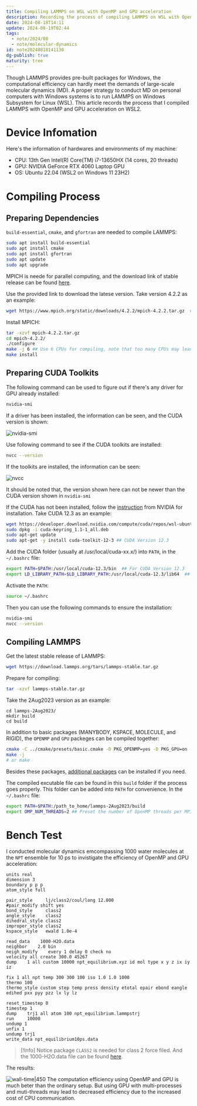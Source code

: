 ```yaml
---
title: Compiling LAMMPS on WSL with OpenMP and GPU acceleration
description: Recording the process of compiling LAMMPS on WSL with OpenMP and GPU acceleration
date: 2024-08-18T14:11
update: 2024-08-19T02:44
tags:
  - note/2024/08
  - note/molecular-dynamics
id: note20240818141130
dg-publish: true
maturity: tree
---
```

Though LAMMPS provides pre-built packages for Windows, the computational efficiency can hardly meet the demands of large-scale molecular dynamics (MD). A proper strategy to conduct MD on personal computers with Windows systems is to run LAMMPS on Windows Subsystem for Linux (WSL). This article records the process that I compiled LAMMPS with OpenMP and GPU acceleration on WSL2.

# Device Infomation
Here's the information of hardwares and environments of my machine:

- CPU: 13th Gen Intel(R) Core(TM) i7-13650HX (14 cores, 20 threads)
- GPU: NVIDIA GeForce RTX 4060 Laptop GPU
- OS: Ubuntu 22.04 (WSL2 on Windows 11 23H2)

# Compiling Process
## Preparing Dependencies
`build-essential`, `cmake`, and `gfortran` are needed to compile LAMMPS:

```bash
sudo apt install build-essential
sudo apt install cmake
sudo apt install gfortran
sudo apt update
sudo apt upgrade
```

MPICH is neede for parallel computing, and the download link of stable release can be found [here](https://www.mpich.org/downloads/).

Use the provided link to download the latese version. Take version 4.2.2 as an example:

```bash
wget https://www.mpich.org/static/downloads/4.2.2/mpich-4.2.2.tar.gz  ## Version 4.2.2 for example
```

Install MPICH:

```bash
tar -xzvf mpich-4.2.2.tar.gz
cd mpich-4.2.2/
./configure
make -j 6 ## Use 6 CPUs for compiling, note that too many CPUs may lead to errors
make install
```

## Preparing CUDA Toolkits
The following command can be used to figure out if there's any driver for GPU already installed:

```bash
nvidia-smi
```

If a driver has been installed, the information can be seen, and the CUDA version is shown:

![nvidia-smi](https://cdn.freezing.cool/images/202408181643826.png)

Use following command to see if the CUDA toolkits are installed:

```bash
nvcc --version
```

If the toolkits are installed, the information can be seen:

![nvcc](https://cdn.freezing.cool/images/202408181648825.png)

It should be noted that, the version shown here can not be newer than the CUDA version shown in `nvidia-smi`

If the CUDA has not been installed, follow the [instruction](https://developer.nvidia.com/cuda-downloads?target_os=Linux&target_arch=x86_64&Distribution=WSL-Ubuntu&target_version=2.0&target_type=deb_network) from NVIDIA for installation. Take CUDA 12.3 as an example:

```bash
wget https://developer.download.nvidia.com/compute/cuda/repos/wsl-ubuntu/x86_64/cuda-keyring_1.1-1_all.deb
sudo dpkg -i cuda-keyring_1.1-1_all.deb
sudo apt-get update
sudo apt-get -y install cuda-toolkit-12-3 ## CUDA Version 12.3
```

Add the CUDA folder (usually at /usr/local/cuda-xx.x/) into `PATH`, in the `~/.bashrc` file:

```bash
export PATH=$PATH:/usr/local/cuda-12.3/bin  ## For CUDA Version 12.3
export LD_LIBRARY_PATH=$LD_LIBRARY_PATH:/usr/local/cuda-12.3/lib64  ## For CUDA Version 12.3
```

Activate the `PATH`:

```bash
source ~/.bashrc
```

Then you can use the following commands to ensure the installation:

```bash
nvidia-smi
nvcc --version
```

## Compiling LAMMPS
Get the latest stable release of LAMMPS:

```bash
wget https://download.lammps.org/tars/lammps-stable.tar.gz
```

Prepare for compiling:

```bash
tar -xzvf lammps-stable.tar.gz
```

Take the 2Aug2023 version as an example:

```
cd lammps-2Aug2023/
mkdir build
cd build
```

In addition to basic packages (MANYBODY, KSPACE, MOLECULE, and RIGID), the `OPENMP` and `GPU` packeges can be compiled together:

```bash
cmake -C ../cmake/presets/basic.cmake -D PKG_OPENMP=yes -D PKG_GPU=on -D GPU_API=cuda -D GPU_ARCH=sm_89 ../cmake  ## code sm_89 for RTX 4060, the coresponding code should be used acoording to the GPU architecture
make -j
# or make
```

Besides these packages, [additional packages](https://docs.lammps.org/Packages_list.html) can be installed if you need.

The compiled excutable file can be found in this `build` folder if the process goes properly. This folder can be added into `PATH` for convenience. In the `~/.bashrc` file:

```bash
export PATH=$PATH:/path_to_home/lammps-2Aug2023/build
export OMP_NUM_THREADS=2 ## Preset the number of OpenMP threads per MPI task
```

# Bench Test
I conducted molecular dynamics emcompassing 1000 water molecules at the `NPT` ensemble for 10 ps to invistigate the efficiency of OpenMP and GPU acceleration:

```
units real
dimension 3
boundary p p p
atom_style full

pair_style     lj/class2/coul/long 12.000
#pair_modify shift yes
bond_style     class2
angle_style    class2
dihedral_style class2
improper_style class2
kspace_style   ewald 1.0e-4

read_data    1000-H2O.data
neighbor    2.0 bin
neigh_modify    every 1 delay 0 check no
velocity all create 300.0 45267
dump    1 all custom 10000 npt_equilibrium.xyz id mol type x y z ix iy iz

fix 1 all npt temp 300 300 100 iso 1.0 1.0 1000              
thermo 100
thermo_style custom step temp press density etotal epair ebond eangle edihed pxx pyy pzz lx ly lz

reset_timestep 0
timestep 1 
dump    trj1 all atom 100 npt_equilibrium.lammpstrj
run     10000
undump 1
unfix 1
undump trj1
write_data npt_equilibrium10ps.data
```

> [!Info] Notice
> package `CLASS2` is needed for class 2 force filed. And the 1000-H2O.data file can be found [here](https://cdn.freezing.cool/files/1000-H2O.data).

The results:

![wall-time|450](https://cdn.freezing.cool/images/202408181902403.jpg)
The computation efficiency using OpenMP and GPU is much beter than the ordinary setup. But using GPU with multi-processes and muti-threads may lead to decreased efficiency due to the increased cost of CPU communication.